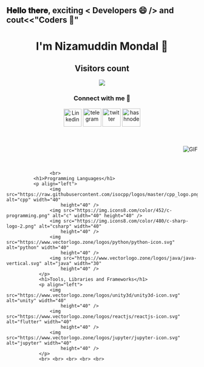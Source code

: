 <h2> 𝐇𝐞𝐥𝐥𝐨 𝐭𝐡𝐞𝐫𝐞, exciting < Developers 😄 /> and cout<<"Coders 🥰"
  <h1 align="center"> I'm Nizamuddin Mondal 🤩</h1>
  <p align="center"> 
  <h2 align="center">Visitors count</h2>
</p>

<p align = "center">
  <img src="https://profile-counter.glitch.me/Nizam420/count.svg" />
</p>
<h3 align="center">Connect with me 🤝</h3>
<body>
            <div class="img1">
                <p align='center'>
                    <a href="https://www.linkedin.com/in/nizamuddin-mondal-a6b2a51a5" target="_blank"><img
                            src="https://icons.iconarchive.com/icons/alecive/flatwoken/64/Apps-Linkedin-icon.png"
                            width="47" alt="Linkedin"></a> <a href="https://t.me/silentNcoder" target="_blank"><img
                            src="https://icons.iconarchive.com/icons/alecive/flatwoken/64/Apps-Telegram-icon.png"
                            alt="telegram" width=48></a> <a href="https://twitter.com/Nizamud30720846" target="_blank"><img
                            src="https://icons.iconarchive.com/icons/alecive/flatwoken/64/Apps-Twitter-icon.png"
                            alt="twitter" width=48></a> <a
                        href="https://instagram.com/legend_nizam?utm_medium=copy_link" target="_blank"><img
                            src="https://icons.iconarchive.com/icons/alecive/flatwoken/64/Apps-Instagram-icon.png"
                            alt="hashnode" width=48></a>
                    <p /> <br> <br>
                    <img align="right" alt="GIF" src="https://media.giphy.com/media/USV0ym3bVWQJJmNu3N/giphy.gif" />
                    <br> <br> <br>

                    <br>
              <h1>Programming Languages</h1>
              <p align="left">
                    <img src="https://raw.githubusercontent.com/isocpp/logos/master/cpp_logo.png" alt="cpp" width="40"
                        height="40" />
                    <img src="https://img.icons8.com/color/452/c-programming.png" alt="c" width="40" height="40" />
                    <img src="https://img.icons8.com/color/480/c-sharp-logo-2.png" alt="csharp" width="40"
                        height="40" />
                    <img src="https://www.vectorlogo.zone/logos/python/python-icon.svg" alt="python" width="40"
                        height="40" />
                    <img src="https://www.vectorlogo.zone/logos/java/java-vertical.svg" alt="java" width="30"
                        height="40" />
                </p>
                <h1>Tools, Libraries and Frameworks</h1>
                <p align="left">
                    <img src="https://www.vectorlogo.zone/logos/unity3d/unity3d-icon.svg" alt="unity" width="40"
                        height="40" />
                    <img src="https://www.vectorlogo.zone/logos/reactjs/reactjs-icon.svg" alt="flutter" width="40"
                        height="40" />
                    <img src="https://www.vectorlogo.zone/logos/jupyter/jupyter-icon.svg" alt="jupyter" width="40"
                        height="40" />
                </p>
                <br> <br> <br> <br> <br>
